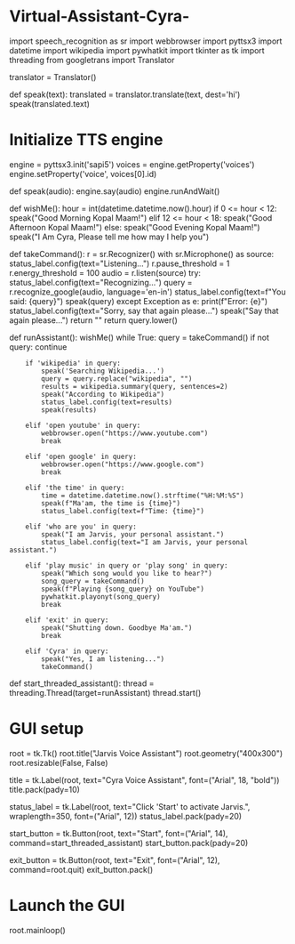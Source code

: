 # Virtual-Assistant-Cyra-
import speech_recognition as sr
import webbrowser
import pyttsx3
import datetime
import wikipedia
import pywhatkit
import tkinter as tk
import threading
from googletrans import Translator

translator = Translator()

def speak(text):
    translated = translator.translate(text, dest='hi')
    speak(translated.text)

# Initialize TTS engine
engine = pyttsx3.init('sapi5')
voices = engine.getProperty('voices')
engine.setProperty('voice', voices[0].id)

def speak(audio):
    engine.say(audio)
    engine.runAndWait()

def wishMe():
    hour = int(datetime.datetime.now().hour)
    if 0 <= hour < 12:
        speak("Good Morning Kopal Maam!")
    elif 12 <= hour < 18:
        speak("Good Afternoon Kopal Maam!")
    else:
        speak("Good Evening Kopal Maam!")
    speak("I Am Cyra, Please tell me how may I help you")

def takeCommand():
    r = sr.Recognizer()
    with sr.Microphone() as source:
        status_label.config(text="Listening...")
        r.pause_threshold = 1
        r.energy_threshold = 100
        audio = r.listen(source)
    try:
        status_label.config(text="Recognizing...")
        query = r.recognize_google(audio, language='en-in')
        status_label.config(text=f"You said: {query}")
        speak(query)
    except Exception as e:
        print(f"Error: {e}")
        status_label.config(text="Sorry, say that again please...")
        speak("Say that again please...")
        return ""
    return query.lower()

def runAssistant():
    wishMe()
    while True:
        query = takeCommand()
        if not query:
            continue

        if 'wikipedia' in query:
            speak('Searching Wikipedia...')
            query = query.replace("wikipedia", "")
            results = wikipedia.summary(query, sentences=2)
            speak("According to Wikipedia")
            status_label.config(text=results)
            speak(results)

        elif 'open youtube' in query:
            webbrowser.open("https://www.youtube.com")
            break

        elif 'open google' in query:
            webbrowser.open("https://www.google.com")
            break

        elif 'the time' in query:
            time = datetime.datetime.now().strftime("%H:%M:%S")
            speak(f"Ma'am, the time is {time}")
            status_label.config(text=f"Time: {time}")
        
        elif 'who are you' in query:
            speak("I am Jarvis, your personal assistant.")
            status_label.config(text="I am Jarvis, your personal assistant.")

        elif 'play music' in query or 'play song' in query:
            speak("Which song would you like to hear?")
            song_query = takeCommand()
            speak(f"Playing {song_query} on YouTube")
            pywhatkit.playonyt(song_query)
            break

        elif 'exit' in query:
            speak("Shutting down. Goodbye Ma'am.")
            break

        elif 'Cyra' in query:
            speak("Yes, I am listening...")
            takeCommand()

def start_threaded_assistant():
    thread = threading.Thread(target=runAssistant)
    thread.start()

# GUI setup
root = tk.Tk()
root.title("Jarvis Voice Assistant")
root.geometry("400x300")
root.resizable(False, False)

title = tk.Label(root, text="Cyra Voice Assistant", font=("Arial", 18, "bold"))
title.pack(pady=10)

status_label = tk.Label(root, text="Click 'Start' to activate Jarvis.", wraplength=350, font=("Arial", 12))
status_label.pack(pady=20)

start_button = tk.Button(root, text="Start", font=("Arial", 14), command=start_threaded_assistant)
start_button.pack(pady=20)

exit_button = tk.Button(root, text="Exit", font=("Arial", 12), command=root.quit)
exit_button.pack()

# Launch the GUI
root.mainloop()
